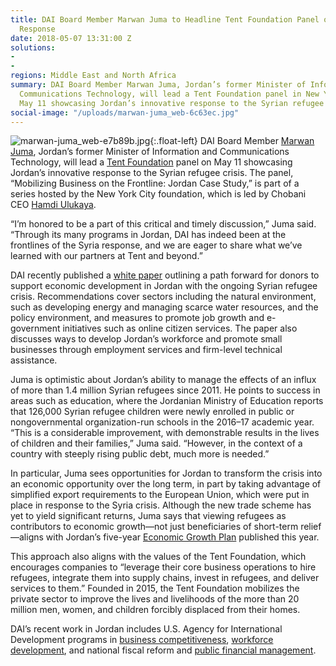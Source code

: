 ```yaml
---
title: DAI Board Member Marwan Juma to Headline Tent Foundation Panel on Jordan Refugee
  Response
date: 2018-05-07 13:31:00 Z
solutions:
- 
- 
regions: Middle East and North Africa
summary: DAI Board Member Marwan Juma, Jordan’s former Minister of Information and
  Communications Technology, will lead a Tent Foundation panel in New York City on
  May 11 showcasing Jordan’s innovative response to the Syrian refugee crisis.
social-image: "/uploads/marwan-juma_web-6c63ec.jpg"
---
```


![marwan-juma_web-e7b89b.jpg](/uploads/marwan-juma_web-e7b89b.jpg){:.float-left} DAI Board Member [Marwan Juma](https://www.dai.com/who-we-are/board/marwan-juma), Jordan’s former Minister of Information and Communications Technology, will lead a [Tent Foundation](https://www.tent.org/) panel on May 11 showcasing Jordan’s innovative response to the Syrian refugee crisis. The panel, “Mobilizing Business on the Frontline: Jordan Case Study,” is part of a series hosted by the New York City foundation, which is led by Chobani CEO [Hamdi Ulukaya](https://en.wikipedia.org/wiki/Hamdi_Ulukaya).

“I’m honored to be a part of this critical and timely discussion,” Juma said. “Through its many programs in Jordan, DAI has indeed been at the frontlines of the Syria response, and we are eager to share what we’ve learned with our partners at Tent and beyond.”

DAI recently published a [white paper](https://www.dai.com/news/white-paper-offers-development-ideas-for-jordan-in-light-of-refugee-surge) outlining a path forward for donors to support economic development in Jordan with the ongoing Syrian refugee crisis. Recommendations cover sectors including the natural environment, such as developing energy and managing scarce water resources, and the policy environment, and measures to promote job growth and e-government initiatives such as online citizen services. The paper also discusses ways to develop Jordan’s workforce and promote small businesses through employment services and firm-level technical assistance.

Juma is optimistic about Jordan’s ability to manage the effects of an influx of more than 1.4 million Syrian refugees since 2011. He points to success in areas such as education, where the Jordanian Ministry of Education reports that 126,000 Syrian refugee children were newly enrolled in public or nongovernmental organization-run schools in the 2016–17 academic year. “This is a considerable improvement, with demonstrable results in the lives of children and their families,” Juma said. “However, in the context of a country with steeply rising public debt, much more is needed.”

In particular, Juma sees opportunities for Jordan to transform the crisis into an economic opportunity over the long term, in part by taking advantage of simplified export requirements to the European Union, which were put in place in response to the Syria crisis. Although the new trade scheme has yet to yield significant returns, Juma says that viewing refugees as contributors to economic growth—not just beneficiaries of short-term relief—aligns with Jordan’s five-year [Economic Growth Plan](http://www.jordantimes.com/news/local/plan-launched-stimulate-economic-growth-over-5-years) published this year.

This approach also aligns with the values of the Tent Foundation, which encourages companies to “leverage their core business operations to hire refugees, integrate them into supply chains, invest in refugees, and deliver services to them.” Founded in 2015, the Tent Foundation mobilizes the private sector to improve the lives and livelihoods of the more than 20 million men, women, and children forcibly displaced from their homes.

DAI’s recent work in Jordan includes U.S. Agency for International Development programs in [business competitiveness](https://www.dai.com/our-work/projects/jordan-competitiveness-program-jcp), [workforce development](https://www.dai.com/our-work/projects/jordan-workforce-development-wfd-project), and national fiscal reform and [public financial management](https://www.dai.com/news/fiscal-reform-project-continues-support-government-jordan-public-financial).